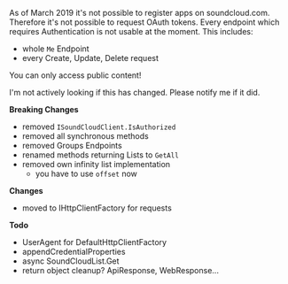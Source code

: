 As of March 2019 it's not possible to register apps on soundcloud.com.
Therefore it's not possible to request OAuth tokens.
Every endpoint which requires Authentication is not usable at the moment.
This includes:
* whole `Me` Endpoint
* every Create, Update, Delete request

You can only access public content!

I'm not actively looking if this has changed. Please notify me if it did.

**Breaking Changes**
* removed `ISoundCloudClient.IsAuthorized`
* removed all synchronous methods
* removed Groups Endpoints
* renamed methods returning Lists to `GetAll`
* removed own infinity list implementation
  * you have to use `offset` now

**Changes**
* moved to IHttpClientFactory for requests 

**Todo**
* UserAgent for DefaultHttpClientFactory
* appendCredentialProperties
* async SoundCloudList.Get
* return object cleanup? ApiResponse, WebResponse...